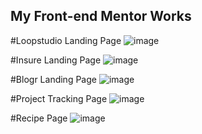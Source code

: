 ## My Front-end Mentor Works

#Loopstudio Landing Page
![image](https://github.com/yeldynov/frontend-mentor/assets/52642286/e1eaa18f-e96d-4283-9f24-c5e75b441f04)

#Insure Landing Page
![image](https://github.com/yeldynov/frontend-mentor/assets/52642286/ebad57fb-a3a5-4b93-89b7-0fab69aedc08)

#Blogr Landing Page
![image](https://github.com/yeldynov/frontend-mentor/assets/52642286/d87889de-1e99-413d-93e7-4164a5aa7125)

#Project Tracking Page
![image](https://github.com/yeldynov/frontend-mentor/assets/52642286/b3447f2f-aef4-419d-b84b-3323196a24a6)

#Recipe Page
![image](https://github.com/yeldynov/frontend-mentor/assets/52642286/fd415f87-c3e7-4c5f-b350-4344b98e5265)

